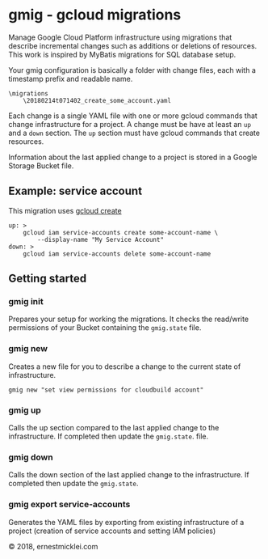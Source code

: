 # gmig - gcloud migrations

Manage Google Cloud Platform infrastructure using migrations that describe incremental changes such as additions or deletions of resources. This work is inspired by MyBatis migrations for SQL database setup.

Your gmig configuration is basically a folder with change files, each with a timestamp prefix and readable name.

    \migrations
        \20180214t071402_create_some_account.yaml

Each change is a single YAML file with one or more gcloud commands that change infrastructure for a project.
A change must be have at least an `up` and a `down` section. The `up` section must have gcloud commands that create resources.

Information about the last applied change to a project is stored in a Google Storage Bucket file.

## Example: service account
This migration uses [gcloud create](https://cloud.google.com/sdk/gcloud/reference/iam/service-accounts/create)

    up: >
        gcloud iam service-accounts create some-account-name \
            --display-name "My Service Account"
    down: >
        gcloud iam service-accounts delete some-account-name



## Getting started

### gmig init
Prepares your setup for working the migrations. It checks the read/write permissions of your Bucket containing the `gmig.state` file.

### gmig new
Creates a new file for you to describe a change to the current state of infrastructure.

    gmig new "set view permissions for cloudbuild account"

### gmig up
Calls the up section compared to the last applied change to the infrastructure. If completed then update the `gmig.state`. file.

### gmig down
Calls the down section of the last applied change to the infrastructure. If completed then update the `gmig.state`.


### gmig export service-accounts
Generates the YAML files by exporting from existing infrastructure of a project (creation of service accounts and setting IAM policies)


&copy; 2018, ernestmicklei.com



